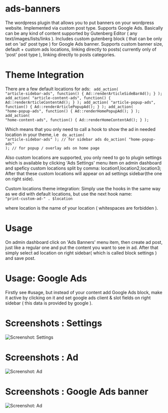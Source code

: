 # ads-banners
The wordpress plugin that allows you to put banners on your wordpress website. Implemented via custom post type. Supports Google Ads. Basically can be any kind of content supported by Gutenberg Editor ( any text/images/lists/links ). Includes custom gutenberg block ( that can be only set on 'ad' post type ) for Google Ads banner. Supports custom banner size, default + custom ads locations, linking directly to posts( currently only of 'post' post type ), linking directly to posts categories.

# Theme Integration
There are a few default locations for ads: 
<code>
   add_action( "article-sidebar-ads", function() {
			Ad::renderArticleSideBarAd();
		} );
		add_action( "article-content-ads", function() {
			Ad::renderArticleContentAd();
		} );
		add_action( "article-popup-ads", function() {
			Ad::renderArticlePopupAd();
		} );
		add_action( "home-popup-ads", function() {
			Ad::renderHomePopupAd();
		} );
		add_action( "home-content-ads", function() {
			Ad::renderHomeContentAd();
		} );
</code>

Which means that you only need to call a hook to show the ad in needed location in your theme, i.e 
<code>
  do_action( "article-sidebar-ads" ); // for sidebar ads
  do_action( "home-popup-ads" ); // for popup / overlay ads on home page
</code>

Also custom locations are supported, you only need to go to plugin settings which is available by clicking 'Ads Settings' menu item on admin dashboard and speficy custom locations split by comma: location1,location2,location3; After that these custom locations will appear on ad settings sidebar(the one on right side).

Custom locations theme integration:
Simply use the hooks in the same way as we did with default locations, but use the next hook name:
<code>
   "print-custom-ad-" . $location
</code>

where location is the name of your location ( whitespaces are forbidden ).

# Usage
On admin dashboard click on 'Ads Banners' menu item, then create ad post, just like a regular one and put the content you want to see in ad. After that simply select ad location on right sidebar( which is called block settings ) and save post.

# Usage: Google Ads
Firstly see #usage, but instead of your content add Google Ads block, make it active by clicking on it and set google ads client & slot fields on right sidebar ( this data is provided by google ).

# Screenshots : Settings
<img src="https://i.imgur.com/lMLzirh.png" alt="Screenshot: Settings" />

# Screenshots : Ad
<img src="https://i.imgur.com/e41ZBxF.png" alt="Screenshot: Ad" />


# Screenshots : Google Ads banner
<img src="https://i.imgur.com/LdjjIAp.png" alt="Screenshot: Ad" />
